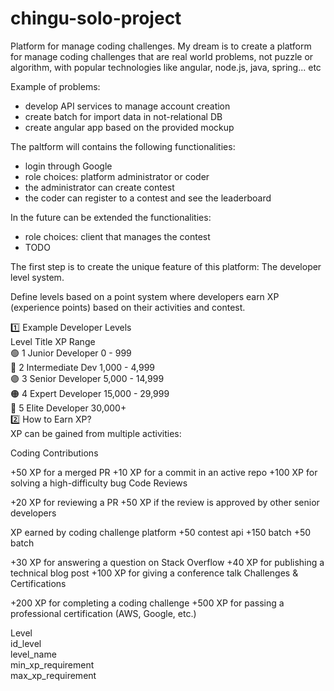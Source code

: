 # chingu-solo-project


Platform for manage coding challenges.
My dream is to create a platform for manage coding challenges that are real world problems, not puzzle or algorithm, with popular technologies like angular, node.js, java, spring... etc

Example of problems:
- develop API services to manage account creation
- create batch for import data in not-relational DB
- create angular app based on the provided mockup


The paltform will contains the following functionalities:
- login through Google
- role choices: platform administrator or coder
- the administrator can create contest
- the coder can register to a contest and see the leaderboard



In the future can be extended the functionalities:
- role choices: client that manages the contest
- TODO

The first step is to create the unique feature of this platform:
The developer level system.

Define levels based on a point system where developers earn XP (experience points) based on their activities and contest.

1️⃣ Example Developer Levels<br>
Level Title XP Range<br>
🟢 1 Junior Developer 0 - 999<br>
🔵 2 Intermediate Dev 1,000 - 4,999<br>
🟣 3 Senior Developer 5,000 - 14,999<br>
🟠 4 Expert Developer 15,000 - 29,999<br>
🔴 5 Elite Developer 30,000+<br>
2️⃣ How to Earn XP?<br>
XP can be gained from multiple activities:<br>

Coding Contributions

+50 XP for a merged PR
+10 XP for a commit in an active repo
+100 XP for solving a high-difficulty bug
Code Reviews

+20 XP for reviewing a PR
+50 XP if the review is approved by other senior developers

XP earned by coding challenge platform
+50 contest api
+150 batch
+50 batch

+30 XP for answering a question on Stack Overflow +40 XP for publishing a technical blog post +100 XP for giving a conference talk Challenges & Certifications

+200 XP for completing a coding challenge +500 XP for passing a professional certification (AWS, Google, etc.)


Level<br>
id_level<br>
level_name<br>
min_xp_requirement<br>
max_xp_requirement<br>





